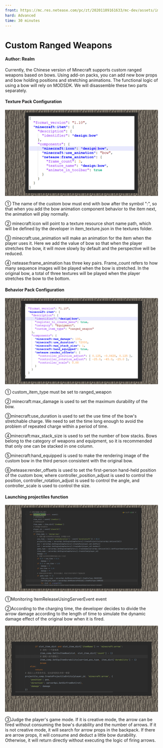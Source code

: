```yaml
--- 
front: https://mc.res.netease.com/pc/zt/20201109161633/mc-dev/assets/img/1_1.48802b15.jpg 
hard: Advanced 
time: 30 minutes 
--- 
```

# Custom Ranged Weapons 



#### Author: Realm 



Currently, the Chinese version of Minecraft supports custom ranged weapons based on bows. Using add-on packs, you can add new bow props and bow holding positions and stretching animations. The functional logic of using a bow will rely on MODSDK. We will disassemble these two parts separately. 



#### Texture Pack Configuration 

![](./images/1_1.jpg) 

① The name of the custom bow must end with bow after the symbol ":", so that when you add the bow animation component behavior to the item next, the animation will play normally. 

② minecraft:icon will point to a texture resource short name path, which will be defined by the developer in item_texture.json in the textures folder. 

③ minecraft:use_animation will make an animation for the item when the player uses it. Here we add the value of bow so that when the player stretches the bow, it will move slowly by default and the perspective will be reduced. 

④ netease:frame_animation has three key pairs. Frame_count refers to how many sequence images will be played when the bow is stretched. In the original bow, a total of three textures will be played when the player stretches the bow to the bottom. 



#### Behavior Pack Configuration 

![](./images/1_2.jpg) 

① custom_item_type must be set to ranged_weapon 

② minecraft:max_damage is used to set the maximum durability of the bow. 

③minecraft:use_duration is used to set the use time of the bow's stretchable charge. We need to set the time long enough to avoid the problem of repeated charge within a period of time. 

④minecraft:max_stack_size is used to set the number of bow stacks. Bows belong to the category of weapons and equipment, so it is recommended that only one can be stacked in one column. 

⑤minecraft:hand_equipped is used to make the rendering image of the custom bow in the third person consistent with the original bow. 


⑥netease:render_offsets is used to set the first-person hand-held position of the custom bow, where controller_position_adjust is used to control the position, controller_rotation_adjust is used to control the angle, and controller_scale is used to control the size. 



#### Launching projectiles function 

![](./images/1_3.jpg) 

①Monitoring ItemReleaseUsingServerEvent event 

②According to the charging time, the developer decides to divide the arrow damage according to the length of time to simulate the dynamic damage effect of the original bow when it is fired. 

![](./images/1_4.jpg) 

③Judge the player's game mode. If it is creative mode, the arrow can be fired without consuming the bow's durability and the number of arrows. If it is not creative mode, it will search for arrow props in the backpack. If there are arrow props, it will consume and deduct a little bow durability. Otherwise, it will return directly without executing the logic of firing arrows.